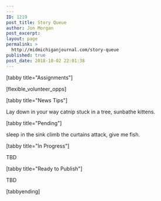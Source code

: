 ```yaml
---
---
ID: 1219
post_title: Story Queue
author: Jon Morgan
post_excerpt:
layout: page
permalink: >
  http://midmichiganjournal.com/story-queue
published: true
post_date: 2018-10-02 22:01:38
---
```

[tabby title="Assignments"]

[flexible_volunteer_opps]

[tabby title="News Tips"]

Lay down in your way catnip stuck in a tree, sunbathe kittens.

[tabby title="Pending"]

sleep in the sink climb the curtains attack, give me fish.

[tabby title="In Progress"]

TBD

[tabby title="Ready to Publish"]

TBD

[tabbyending]
